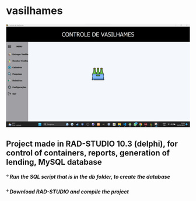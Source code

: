 # vasilhames
<div> <img src="https://raw.githubusercontent.com/gheysiell/images/main/vasilhames.png" /> </div>
<div> <h2> Project made in RAD-STUDIO 10.3 (delphi), for control of containers, reports, generation of lending, MySQL database </h2> </div>
<div> <h5> ° Run the SQL script that is in the db folder, to create the database </h5> </div>
<div> <h5> ° Download RAD-STUDIO and compile the project </h5> </div>